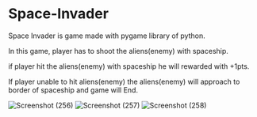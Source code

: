 # Space-Invader

Space Invader is game made with pygame library of python.

In this game, player has to shoot the aliens(enemy) with spaceship.

if player hit the aliens(enemy) with spaceship he will rewarded with +1pts.

If player unable to hit aliens(enemy) the aliens(enemy) will approach to border of spaceship
and game will End.


![Screenshot (256)](https://user-images.githubusercontent.com/108358367/183284026-5e503ea6-ff86-4ed8-84e9-ab7fec7d8ea6.png)
![Screenshot (257)](https://user-images.githubusercontent.com/108358367/183284137-4463907c-ed9e-4cbf-8667-e2c1cf57a482.png)
![Screenshot (258)](https://user-images.githubusercontent.com/108358367/183284143-85e9774d-9c76-4ed3-a898-0b3426f6e118.png)
